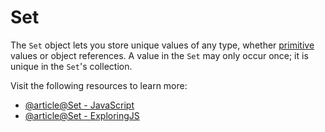 # Set

The `Set` object lets you store unique values of any type, whether [primitive](https://developer.mozilla.org/en-US/docs/Glossary/Primitive) values or object references. A value in the `Set` may only occur once; it is unique in the `Set`'s collection.

Visit the following resources to learn more:

- [@article@Set - JavaScript](https://developer.mozilla.org/en-US/docs/Web/JavaScript/Reference/Global_Objects/Set)
- [@article@Set - ExploringJS](https://exploringjs.com/impatient-js/ch_sets.html)
